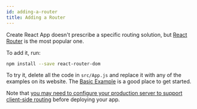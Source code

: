 ```yaml
---
id: adding-a-router
title: Adding a Router
---
```


Create React App doesn't prescribe a specific routing solution, but [React Router](https://reacttraining.com/react-router/web/) is the most popular one.

To add it, run:

```bash npm2yarn
npm install --save react-router-dom
```

To try it, delete all the code in `src/App.js` and replace it with any of the examples on its website. The [Basic Example](https://reacttraining.com/react-router/web/example/basic) is a good place to get started.

Note that [you may need to configure your production server to support client-side routing](deployment.md#serving-apps-with-client-side-routing) before deploying your app.
